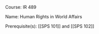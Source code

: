 




Course: IR 489

Name: Human Rights in World Affairs

Prerequisite(s): [[SPS 101]] and [[SPS 102]]